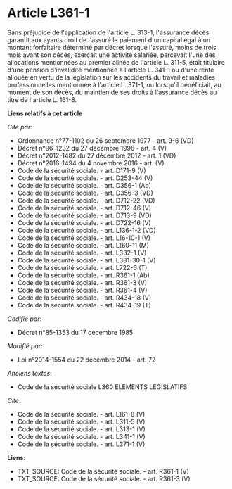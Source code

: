 # Article L361-1

Sans préjudice de l'application de l'article L. 313-1, l'assurance décès garantit aux ayants droit de l'assuré le paiement
d'un capital égal à un montant forfaitaire déterminé par décret lorsque l'assuré, moins de trois mois avant son décès,
exerçait une activité salariée, percevait l'une des allocations mentionnées au premier alinéa de l'article L. 311-5, était
titulaire d'une pension d'invalidité mentionnée à l'article L. 341-1 ou d'une rente allouée en vertu de la législation sur
les accidents du travail et maladies professionnelles mentionnée à l'article L. 371-1, ou lorsqu'il bénéficiait, au moment de
son décès, du maintien de ses droits à l'assurance décès au titre de l'article L. 161-8.

**Liens relatifs à cet article**

_Cité par_:

  - Ordonnance n°77-1102 du 26 septembre 1977 - art. 9-6 (VD)
  - Décret n°96-1232 du 27 décembre 1996 - art. 4 (V)
  - Décret n°2012-1482 du 27 décembre 2012 - art. 1 (VD)
  - Décret n°2016-1494 du 4 novembre 2016 - art. (V)
  - Code de la sécurité sociale. - art. D171-9 (V)
  - Code de la sécurité sociale. - art. D253-44 (V)
  - Code de la sécurité sociale. - art. D356-1 (Ab)
  - Code de la sécurité sociale. - art. D356-3 (VD)
  - Code de la sécurité sociale. - art. D712-22 (VD)
  - Code de la sécurité sociale. - art. D712-46 (V)
  - Code de la sécurité sociale. - art. D713-9 (VD)
  - Code de la sécurité sociale. - art. D722-16 (V)
  - Code de la sécurité sociale. - art. L136-1-2 (VD)
  - Code de la sécurité sociale. - art. L16-10-1 (V)
  - Code de la sécurité sociale. - art. L160-11 (M)
  - Code de la sécurité sociale. - art. L332-1 (V)
  - Code de la sécurité sociale. - art. L381-30-1 (V)
  - Code de la sécurité sociale. - art. L722-6 (T)
  - Code de la sécurité sociale. - art. R361-1 (Ab)
  - Code de la sécurité sociale. - art. R361-3 (V)
  - Code de la sécurité sociale. - art. R361-4 (V)
  - Code de la sécurité sociale. - art. R434-18 (V)
  - Code de la sécurité sociale. - art. R434-19 (T)

_Codifié par_:

  - Décret n°85-1353 du 17 décembre 1985

_Modifié par_:

  - Loi n°2014-1554 du 22 décembre 2014 - art. 72

_Anciens textes_:

  - Code de la sécurité sociale L360 ELEMENTS LEGISLATIFS

_Cite_:

  - Code de la sécurité sociale. - art. L161-8 (V)
  - Code de la sécurité sociale. - art. L311-5 (V)
  - Code de la sécurité sociale. - art. L313-1 (V)
  - Code de la sécurité sociale. - art. L341-1 (V)
  - Code de la sécurité sociale. - art. L371-1 (V)

**Liens**:

  - TXT_SOURCE: Code de la sécurité sociale. - art. R361-1 (V)
  - TXT_SOURCE: Code de la sécurité sociale. - art. R361-3 (V)
